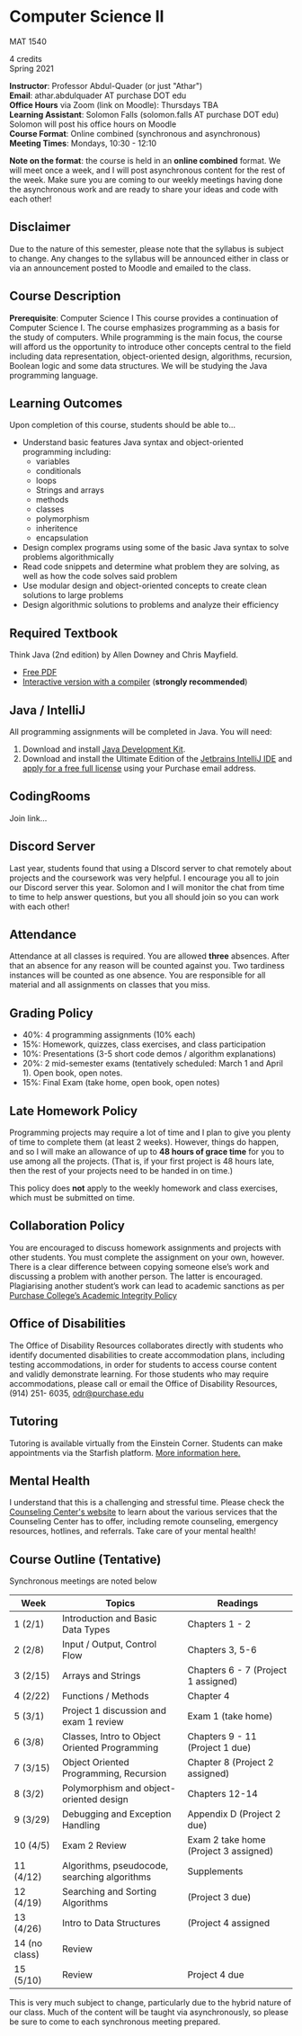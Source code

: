 # Computer Science II

MAT 1540

4 credits  
Spring 2021

**Instructor**: Professor Abdul-Quader (or just "Athar")  
**Email**: athar.abdulquader AT purchase DOT edu  
**Office Hours** via Zoom (link on Moodle): Thursdays TBA  
**Learning Assistant**: Solomon Falls (solomon.falls AT purchase DOT edu)  
Solomon will post his office hours on Moodle  
**Course Format**: Online combined (synchronous and asynchronous)  
**Meeting Times**: Mondays, 10:30 - 12:10

**Note on the format**: the course is held in an **online combined** format. We will meet once a week, and I will post asynchronous content for the rest of the week.
Make sure you are coming to our weekly meetings having done the asynchronous work and are ready to share your ideas and code with each other!

## Disclaimer

Due to the nature of this semester, please note that the syllabus is subject to change. Any changes to the syllabus will be announced either in class or via an announcement posted to Moodle and emailed to the class.

## Course Description

**Prerequisite**: Computer Science I
This course provides a continuation of Computer Science I. The course emphasizes programming as a basis for the study of computers. While programming is the main focus, the course will afford us the opportunity to introduce other concepts central to the field including data representation, object-oriented design, algorithms, recursion, Boolean logic and some data structures. We will be studying the Java programming language.

## Learning Outcomes

Upon completion of this course, students should be able to...

* Understand basic features Java syntax and object-oriented programming including:
  * variables 
  * conditionals
  * loops
  * Strings and arrays
  * methods
  * classes
  * polymorphism
  * inheritence
  * encapsulation
* Design complex programs using some of the basic Java syntax to solve problems algorithmically
* Read code snippets and determine what problem they are solving, as well as how the code solves said problem 
* Use modular design and object-oriented concepts to create clean solutions to large problems
* Design algorithmic solutions to problems and analyze their efficiency

## Required Textbook

Think Java (2nd edition) by Allen Downey and Chris Mayfield.  
* [Free PDF](http://greenteapress.com/wp/think-java-2e/)
* [Interactive version with a compiler](https://books.trinket.io/thinkjava2/) (**strongly recommended**)

## Java / IntelliJ

All programming assignments will be completed in Java. You will need:
1. Download and install [Java Development Kit](http://www.oracle.com/technetwork/java/javase/downloads/index.html).
2. Download and install the Ultimate Edition of the [Jetbrains IntelliJ IDE](https://www.jetbrains.com/idea/download/) and [apply for a free full license](https://www.jetbrains.com/shop/eform/students) using your Purchase email address.

## CodingRooms

Join link...

## Discord Server

Last year, students found that using a DIscord server to chat remotely about projects and the coursework was very helpful. I encourage you all to join our Discord server this year. Solomon and I will monitor the chat from time to time to help answer questions, but you all should join so you can work with each other!

## Attendance

Attendance at all classes is required. You are allowed **three** absences. After that an absence for any reason will be counted against you. Two tardiness instances will be counted as one absence. You are responsible for all material and all assignments on classes that you miss.

## Grading Policy

* 40%: 4 programming assignments (10% each)
* 15%: Homework, quizzes, class exercises, and class participation
* 10%: Presentations (3-5 short code demos / algorithm explanations)
* 20%: 2 mid-semester exams (tentatively scheduled: March 1 and April 1). Open book, open notes.
* 15%: Final Exam (take home, open book, open notes)

## Late Homework Policy

Programming projects may require a lot of time and I plan to give you plenty of time to complete them (at least 2 weeks). However, things do happen, and so I will make an allowance of up to **48 hours of grace time** for you to use among all the projects. (That is, if your first project is 48 hours late, then the rest of your projects need to be handed in on time.)

This policy does **not** apply to the weekly homework and class exercises, which must be submitted on time.

## Collaboration Policy

You are encouraged to discuss homework assignments and projects with other students. You must complete the assignment on your own, however. There is a clear difference between copying someone else’s work and discussing a problem with another person. The latter is encouraged. Plagiarising another student’s work can lead to academic sanctions as per [Purchase College’s Academic Integrity Policy](https://www.purchase.edu/live/blurbs/840-academic-and-professional-integrity)

## Office of Disabilities

The Office of Disability Resources collaborates directly with students who identify documented disabilities to create accommodation plans, including testing accommodations, in order for students to access course content and validly demonstrate learning. For those students who may require accommodations, please call or email the Office of Disability Resources, (914) 251- 6035, odr@purchase.edu

## Tutoring

Tutoring is available virtually from the Einstein Corner. Students can make appointments via the Starfish platform. [More information here.](https://www.purchase.edu/academics/school-of-natural-social-sciences/academic-support/)

## Mental Health

I understand that this is a challenging and stressful time. Please check the [Counseling Center's website](https://www.purchase.edu/counseling-center/index.php) to learn about the various services that the Counseling Center has to offer, including remote counseling, emergency resources, hotlines, and referrals. Take care of your mental health!

## Course Outline (Tentative)

Synchronous meetings are noted below

| Week | Topics | Readings |
| ---- | ------ | -------- |
| 1 (2/1) | Introduction and Basic Data Types | Chapters 1 - 2 |
| 2 (2/8) | Input / Output, Control Flow | Chapters 3, 5-6 |
| 3 (2/15) | Arrays and Strings | Chapters 6 - 7 (Project 1 assigned) |
| 4 (2/22) | Functions / Methods | Chapter 4 |
| 5 (3/1) | Project 1 discussion and exam 1 review | Exam 1 (take home) |
| 6 (3/8) | Classes, Intro to Object Oriented Programming | Chapters 9 - 11 (Project 1 due) |
| 7 (3/15) | Object Oriented Programming, Recursion | Chapter 8 (Project 2 assigned) |
| 8 (3/2) | Polymorphism and object-oriented design | Chapters 12-14 |
| 9 (3/29) | Debugging and Exception Handling | Appendix D (Project 2 due) |
| 10 (4/5) | Exam 2 Review | Exam 2 take home (Project 3 assigned) |
| 11 (4/12) | Algorithms, pseudocode, searching algorithms | Supplements |
| 12 (4/19) | Searching and Sorting Algorithms | (Project 3 due)
| 13 (4/26) | Intro to Data Structures | (Project 4 assigned |
| 14 (no class) | Review | 
| 15 (5/10) | Review | Project 4 due |

This is very much subject to change, particularly due to the hybrid nature of our class. Much of the content will be taught via asynchronously, so please be sure to come to each synchronous meeting prepared.
